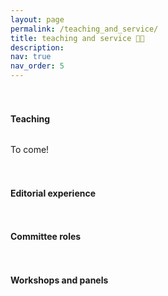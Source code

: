 ```yaml
---
layout: page
permalink: /teaching_and_service/
title: teaching and service 👩‍🏫
description: 
nav: true
nav_order: 5
---
```


<h4 style="margin-top: 3.3rem; margin-bottom: 2rem; font-weight: bold;">Teaching</h4>

To come!

<h4 style="margin-top: 3.3rem; margin-bottom: 2rem; font-weight: bold;">Editorial experience</h4>

<h4 style="margin-top: 3.3rem; margin-bottom: 2rem; font-weight: bold;">Committee roles</h4>

<h4 style="margin-top: 3.3rem; margin-bottom: 2rem; font-weight: bold;">Workshops and panels</h4>

